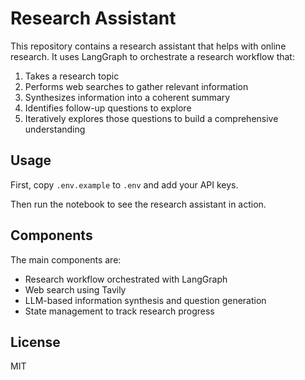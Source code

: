 # Research Assistant

This repository contains a research assistant that helps with online research. It uses LangGraph to orchestrate a research workflow that:

1. Takes a research topic
2. Performs web searches to gather relevant information
3. Synthesizes information into a coherent summary
4. Identifies follow-up questions to explore
5. Iteratively explores those questions to build a comprehensive understanding

## Usage

First, copy `.env.example` to `.env` and add your API keys.

Then run the notebook to see the research assistant in action.

## Components

The main components are:

- Research workflow orchestrated with LangGraph
- Web search using Tavily
- LLM-based information synthesis and question generation
- State management to track research progress

## License

MIT 